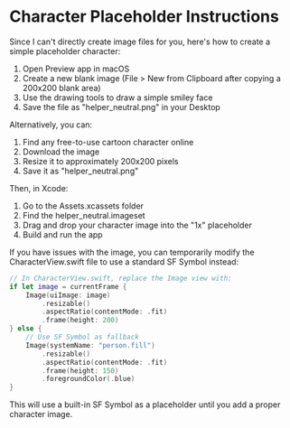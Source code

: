 # Character Placeholder Instructions

Since I can't directly create image files for you, here's how to create a simple placeholder character:

1. Open Preview app in macOS
2. Create a new blank image (File > New from Clipboard after copying a 200x200 blank area)
3. Use the drawing tools to draw a simple smiley face
4. Save the file as "helper_neutral.png" in your Desktop

Alternatively, you can:

1. Find any free-to-use cartoon character online
2. Download the image
3. Resize it to approximately 200x200 pixels
4. Save it as "helper_neutral.png"

Then, in Xcode:

1. Go to the Assets.xcassets folder
2. Find the helper_neutral.imageset
3. Drag and drop your character image into the "1x" placeholder
4. Build and run the app

If you have issues with the image, you can temporarily modify the CharacterView.swift file to use a standard SF Symbol instead:

```swift
// In CharacterView.swift, replace the Image view with:
if let image = currentFrame {
    Image(uiImage: image)
        .resizable()
        .aspectRatio(contentMode: .fit)
        .frame(height: 200)
} else {
    // Use SF Symbol as fallback
    Image(systemName: "person.fill")
        .resizable()
        .aspectRatio(contentMode: .fit)
        .frame(height: 150)
        .foregroundColor(.blue)
}
```

This will use a built-in SF Symbol as a placeholder until you add a proper character image.
